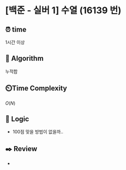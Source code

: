# [백준 - 실버 1] 수열 (16139 번)

## ⏰  **time**

1시간 이상

## :pushpin: **Algorithm**

누적합

## ⏲️**Time Complexity**

$O(N)$

## :round_pushpin: **Logic**

- 100점 맞을 방법이 없을까..

## :black_nib: **Review**

- 